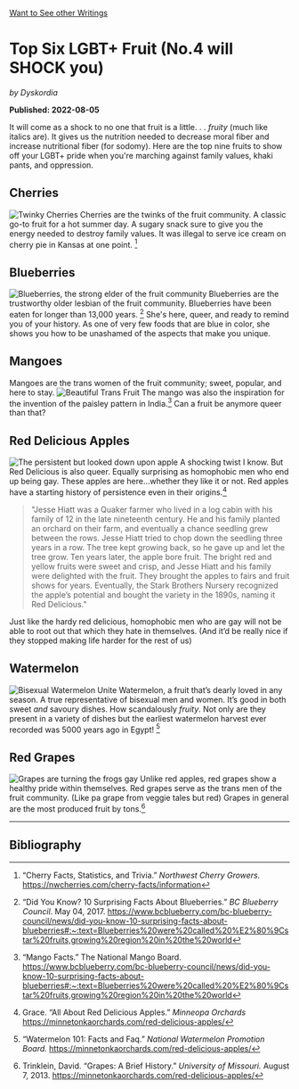 [Want to See other Writings](Writings.md)

# Top Six LGBT+ Fruit (No.4 will SHOCK you)

*by Dyskordia*

**Published: 2022-08-05**

It will come as a shock to no one that fruit is a little. . . *fruity* (much like italics are). It gives us the nutrition needed to decrease moral fiber and increase  nutritional fiber (for sodomy). Here are the top nine fruits to show off your LGBT+ pride when you're marching against family values, khaki pants, and oppression.

## Cherries

![Twinky Cherries](https://github.com/dyschordia/dyschordia.github.io/blob/d800c3af485acfc234fa78431a26cc313400f43d/Images/20220805%20Cherries.jpeg "Twinky Cherries")
Cherries are the  twinks of the fruit community. A classic go-to fruit for a hot summer day.  A sugary snack sure to give you the energy needed to destroy family values.  It was illegal to serve ice cream on cherry pie in Kansas at one point.  [^1]  

## Blueberries

![Blueberries, the strong elder of the fruit community](https://github.com/dyschordia/dyschordia.github.io/blob/d800c3af485acfc234fa78431a26cc313400f43d/Images/20220805%20Blueberries.jpeg "The strong elder of the fruit community")
Blueberries are the trustworthy older lesbian of the fruit community.  Blueberries have been eaten for longer than 13,000 years. [^2]  She's here, queer, and ready to remind you of your history.  As one of very few foods that are blue in color, she shows you how to be unashamed of the aspects that make you unique.

## Mangoes

Mangoes are the trans women of the fruit community; sweet, popular, and here to stay. 
![Beautiful Trans Fruit](https://github.com/dyschordia/dyschordia.github.io/blob/d800c3af485acfc234fa78431a26cc313400f43d/Images/20220805%20Mango.jpeg "Iconic Trans Fruit")
The mango was also the inspiration for the invention of the paisley pattern in India.[^3] Can a fruit be anymore queer than that?

## Red Delicious Apples

![The persistent but looked down upon apple](https://github.com/dyschordia/dyschordia.github.io/blob/d800c3af485acfc234fa78431a26cc313400f43d/Images/20220805%20Apple.jpeg "The persistent albeit looked down upon apple")
A shocking twist I know. But Red Delicious is also queer. Equally surprising as homophobic  men who end up being gay. These apples are here…whether they like it or not. Red apples have a starting history of persistence even in their origins.[^4] 

> "Jesse Hiatt was a Quaker farmer who lived in a log cabin with his family of 12 in the late nineteenth century. He and his family planted an orchard on their farm, and eventually a chance seedling grew between the rows. Jesse Hiatt tried to chop down the seedling three years in a row. The tree kept growing back, so he gave up and let the tree grow. Ten years later, the apple bore fruit. The bright red and yellow fruits were sweet and crisp, and Jesse Hiatt and his family were delighted with the fruit. They brought the apples to fairs and fruit shows for years. Eventually, the Stark Brothers Nursery recognized the apple’s potential and bought the variety in the 1890s, naming it Red Delicious." 

Just like the hardy red delicious, homophobic men who are gay will not be able to root out that which they hate in themselves. (And it’d be really nice if they stopped making life harder for the rest of us)

## Watermelon

![Bisexual Watermelon Unite](https://github.com/dyschordia/dyschordia.github.io/blob/d800c3af485acfc234fa78431a26cc313400f43d/Images/20220805%20Watermelon.jpeg "Bisexual Watermelon UNITE")
Watermelon, a fruit that’s dearly loved in any season. A true representative of bisexual men and women. It’s good in both sweet *and* savoury dishes. How scandalously *fruity*.  Not only are they present in a variety of dishes but the earliest watermelon harvest ever recorded was 5000 years ago in Egypt! [^5] 

## Red Grapes

![Grapes are turning the frogs gay](https://github.com/dyschordia/dyschordia.github.io/blob/d800c3af485acfc234fa78431a26cc313400f43d/Images/20220805%20Red%20Grape.jpeg "Red Grapes are Turning the Frogs Gay!")
Unlike red apples,  red grapes show a healthy pride within themselves. Red grapes serve as the trans men of the fruit community. (Like pa grape from veggie tales but red) Grapes in general are the most produced fruit by tons.[^6] 

---


## Bibliography

[^1]:  “Cherry Facts, Statistics, and Trivia.” *Northwest Cherry Growers.* https://nwcherries.com/cherry-facts/information

[^2]:  “Did You Know? 10 Surprising Facts  About Blueberries.”  *BC Blueberry Council*. May 04, 2017.  https://www.bcblueberry.com/bc-blueberry-council/news/did-you-know-10-surprising-facts-about-blueberries#:~:text=Blueberries%20were%20called%20%E2%80%9Cstar%20fruits,growing%20region%20in%20the%20world 

[^3]: “Mango Facts.” The National Mango Board.  https://www.bcblueberry.com/bc-blueberry-council/news/did-you-know-10-surprising-facts-about-blueberries#:~:text=Blueberries%20were%20called%20%E2%80%9Cstar%20fruits,growing%20region%20in%20the%20world 

[^4]: Grace. “All About Red Delicious Apples.” *Minneopa Orchards* https://minnetonkaorchards.com/red-delicious-apples/

[^5]: “Watermelon 101: Facts and Faq.” *National Watermelon Promotion Board.* https://minnetonkaorchards.com/red-delicious-apples/

[^6]: Trinklein, David. “Grapes: A Brief History.” *University of Missouri.* August 7, 2013. https://minnetonkaorchards.com/red-delicious-apples/
